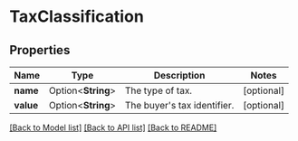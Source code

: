 # TaxClassification

## Properties

Name | Type | Description | Notes
------------ | ------------- | ------------- | -------------
**name** | Option<**String**> | The type of tax. | [optional]
**value** | Option<**String**> | The buyer's tax identifier. | [optional]

[[Back to Model list]](../README.md#documentation-for-models) [[Back to API list]](../README.md#documentation-for-api-endpoints) [[Back to README]](../README.md)



